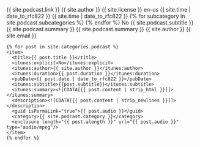 <?xml version="1.0" encoding="UTF-8"?>
<rss xmlns:itunes="http://www.itunes.com/dtds/podcast-1.0.dtd" version="2.0">
  <channel>
    <title>{{ site.podcast.title }}</title>
    <link>{{ site.podcast.link }}</link>
    <itunes:author>{{ site.author }}</itunes:author>
    <copyright>{{ site.license }}</copyright>
    <language>en-us</language>
    <pubDate>{{ site.time | date_to_rfc822 }}</pubDate>
    <lastBuildDate>{{ site.time | date_to_rfc822 }}</lastBuildDate>
    <itunes:category text="{{ site.podcast.category }}">
      {% for subcategory in site.podcast.subcategories %}
      <itunes:category text="{{ subcategory }}"/>
      {% endfor %}
    </itunes:category>
    <itunes:explicit>No</itunes:explicit>
    <itunes:image href="{{ site.podcast.art }}"/>
    <itunes:subtitle>{{ site.podcast.subtitle }}</itunes:subtitle>
    <description>{{ site.podcast.summary }}</description>
    <itunes:summary>{{ site.podcast.summary }}</itunes:summary>
    <itunes:owner>
      <itunes:name>{{ site.author }}</itunes:name>
      <itunes:email>{{ site.email }}</itunes:email>
    </itunes:owner>

    {% for post in site.categories.podcast %}
    <item>
      <title>{{ post.title }}</title>
      <itunes:explicit>No</itunes:explicit>
      <itunes:author>{{ site.author }}</itunes:author>
      <itunes:duration>{{ post.duration }}</itunes:duration>
      <pubDate>{{ post.date | date_to_rfc822 }}</pubDate>
      <itunes:subtitle>{{post.subtitle}}</itunes:subtitle>
      <itunes:summary><![CDATA[{{ post.content | strip_html }}]]></itunes:summary>
      <description><![CDATA[{{ post.content | strip_newlines }}]]></description>
      <guid isPermaLink="true">{{ post.audio }}</guid>
      <category>{{ site.podcast.category }}</category>
      <enclosure length="{{ post.alength }}" url="{{ post.audio }}" type="audio/mpeg"/>
    </item>
    {% endfor %}
  </channel>
</rss>
